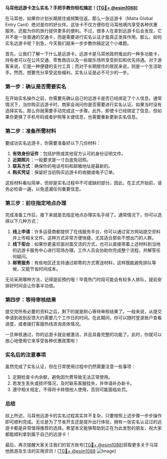**马耳他远游卡怎么实名？手把手教你轻松搞定！[[TG💪+ @esim1088](https://t.me/s/esim1088)]**

在马耳他，如果你计划长期居住或频繁往返，那么一张远游卡（Malta Global Entry Card）绝对是你的好伙伴。这张卡不仅方便你在马耳他境内享受各种优惠服务，还能为你的旅行提供更多的便利。不过，很多人在拿到远游卡后会发现，它并不是一张普通的交通卡，而是需要进行实名认证才能真正发挥作用。那么，如何实名远游卡呢？别急，今天我们就来一步步教你搞定这个小难题。

首先，让我们了解一下什么是远游卡。远游卡是马耳他政府推出的一种多功能卡，持有者可以在公共交通、零售商店以及一些娱乐场所享受折扣和优先待遇。对于游客来说，它是一种便捷的支付工具；而对于长期居住的居民来说，则是一个生活助手。然而，想要充分享受这些福利，实名认证是必不可少的一步。

### 第一步：确认是否需要实名

在开始实名操作之前，你需要先确认自己的远游卡是否已经绑定了个人信息。通常情况下，当你购买远游卡时，商家会询问你是否需要进行实名认证。如果当时没有选择实名，那么你就需要手动完成这一步骤。此外，即使卡已经绑定了信息，但如果你更换了手机号码或者护照等关键信息，也需要重新更新实名信息。

### 第二步：准备所需材料

要成功实名远游卡，你需要准备好以下几份材料：

1. **有效身份证件**：包括护照或其他官方认可的身份证明文件。
2. **近期照片**：一般要求是一寸白底免冠照。
3. **联系方式**：确保你的电话号码和邮箱地址是最新的。
4. **购买凭证**：保留好当初购买远游卡的收据或电子订单。

这些材料看似简单，但却是实名过程中不可或缺的部分。因此，在正式开始前，请务必检查一遍，以免遗漏任何重要信息。

### 第三步：前往指定地点办理

完成准备工作后，接下来就是去指定地点办理实名手续了。通常情况下，你可以选择以下几种方式：

1. **线上申请**：许多运营商都提供了在线服务平台，你可以通过官方网站提交资料并上传相关文件。这种方式非常方便快捷，尤其适合那些不想出门的人群。
2. **线下柜台**：如果你更喜欢面对面交流的方式，也可以直接带着上述材料到当地的远游卡服务中心进行现场办理。工作人员会协助你完成整个流程，并解答任何疑问。
3. **邮寄服务**：有些地区还支持通过邮寄的方式寄送材料，这样既能避免排队等候，又能节省时间成本。

无论采用哪种方法，记得提前预约哦！毕竟热门时段可能会有较多人排队，提前安排好时间会让你事半功倍。

### 第四步：等待审核结果

提交完所有必要的资料之后，剩下的就是耐心等待审核结果了。一般来说，从提交申请到收到反馈大约需要几个工作日的时间。在此期间，你可以随时登录账户查看进度，或者拨打客服热线咨询具体情况。

一旦审核通过，你的远游卡就会被激活，并且具备完整的功能了。此时，你就可以放心地使用它来享受各种优惠政策啦！

### 实名后的注意事项

虽然完成了实名认证，但在日常使用过程中仍然需要注意一些事项：

1. 定期检查卡内余额，避免因欠费导致无法正常使用。
2. 若发生丢失或损坏情况，及时联系客服挂失，并申请补办新卡。
3. 遵守相关规定，不得将卡转借他人使用，否则可能面临处罚。

### 总结

综上所述，马耳他远游卡的实名过程其实并不复杂，只要按照上述步骤一步步操作即可顺利完成。无论是为了节省开支还是提升出行体验，拥有一张实名认证过的远游卡都是非常值得推荐的选择。希望本文能够帮助到正在为此发愁的朋友，祝大家都能顺利拿到属于自己的远游卡！

最后，再次提醒大家关注我们的官方账号[[TG💪+ @esim1088](https://t.me/s/esim1088)]获取更多关于马耳他旅游及生活的实用资讯！[[TG💪+ @esim1088](https://t.me/s/esim1088) ![Image](https://i.postimg.cc/4NQfJmqS/Snipaste-2025-05-13-00-14-12.png)]